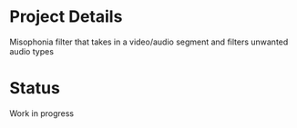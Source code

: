 # Project Details
Misophonia filter that takes in a video/audio segment and filters unwanted audio types 
# Status
Work in progress
